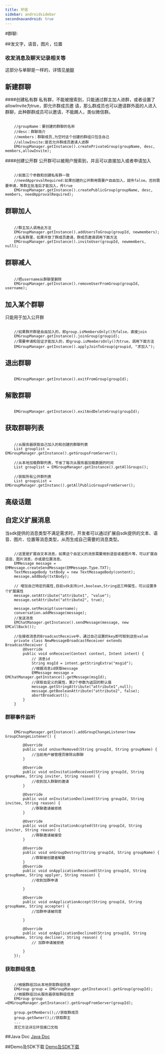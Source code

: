 ```yaml
---
title: 环信
sidebar: androidsidebar
secondnavandroid: true
---
```


#群聊:

##发文字，语音，图片，位置

### 收发消息及聊天记录相关等

这部分与单聊是一样的，详情见[单聊](http://developer.easemob.com/docs/android/singlechat)

## 新建群聊
####创建私有群
私有群，不能被搜索到，只能通过群主加人进群，或者设置了allowInvite为true，即允许群成员邀
请，那么群成员也可以邀请群外面的人进入群聊，此种群群成员可以邀请，不能踢人，类似微信群。
<pre class="hll"><code class="language-java">
	//groupName：要创建的群聊的名称
	//desc：群聊简介
	//members：群聊成员,为空时这个创建的群组只包含自己
	//allowInvite:是否允许群成员邀请人进群
	EMGroupManager.getInstance().createPrivateGroup(groupName, desc, members,allowInvite);
</code></pre>
####创建公开群 
公开群可以被用户搜索到，并且可以直接加入或者申请加入
<pre class="hll"><code class="language-java">
	//前面三个参数和创建私有群一致
	//needApprovalRequired:如果创建的公开群用需要户自由加入，就传false。否则需要申请，等群主批准后才能加入，传true
	EMGroupManager.getInstance().createPublicGroup(groupName, desc, members, needApprovalRequired);
</code></pre>	

## 群聊加人
<pre class="hll"><code class="language-java">
	//群主加人调用此方法
	EMGroupManager.getInstance().addUsersToGroup(groupId, newmembers);
	//私有群里，如果开放了群成员邀请，群成员邀请调用下面方法
	EMGroupManager.getInstance().inviteUser(groupId, newmembers, null);
</code></pre>
## 群聊减人
<pre class="hll"><code class="language-java">
	//把username从群聊里删除
	EMGroupManager.getInstance().removeUserFromGroup(groupId, username);
</code></pre>
## 加入某个群聊
只能用于加入公开群
<pre class="hll"><code class="language-java">
	//如果群开群是自由加入的，即group.isMembersOnly()为false，直接join
	EMGroupManager.getInstance().joinGroup(groupid);
	//需要申请和验证才能加入的，即group.isMembersOnly()为true，调用下面方法
	EMGroupManager.getInstance().applyJoinToGroup(groupid, "求加入");
</code></pre>
## 退出群聊
<pre class="hll"><code class="language-java">
	EMGroupManager.getInstance().exitFromGroup(groupId);
</code></pre>
## 解散群聊
<pre class="hll"><code class="language-java">
	EMGroupManager.getInstance().exitAndDeleteGroup(groupId);
</code></pre>
## 获取群聊列表
<pre class="hll"><code class="language-java">
	//从服务器获取自己加入的和创建的群聊列表
	List<EMGroup> grouplist = EMGroupManager.getInstance().getGroupsFromServer();

	//从本地加载群聊列表，节省了每次从服务器加载数据的时间
	List<EMGroup> grouplist = EMGroupManager.getInstance().getAllGroups();

	//获取所有公开群列表
	List<EMGroupInfo> groupsList = EMGroupManager.getInstanc().getAllPublicGroupsFromServer();
</code></pre>

## 高级话题

## 自定义扩展消息
当sdk提供的消息类型不满足需求时，开发者可以通过扩展自sdk提供的文本、语音、图片、位置等消息类型，从而生成自己需要的消息类型。
<pre class="hll"><code class="language-java">
	//这里是扩展自文本消息，如果这个自定义的消息需要用到语音或者图片等，可以扩展自语音、图片消息，亦或是位置消息。
	EMMessage message = EMMessage.createSendMessage(EMMessage.Type.TXT);
	TextMessageBody txtBody = new TextMessageBody(content);
	message.addBody(txtBody);
	
	// 增加自己特定的属性,目前sdk支持int,boolean,String这三种属性，可以设置多个扩展属性
	message.setAttribute("attribute1", "value");
	message.setAttribute("attribute2", true);
	
	message.setReceipt(username);
	conversation.addMessage(message);
	//发送消息
	EMChatManager.getInstance().sendMessage(message, new EMCallBack());

	//在接收消息的BroadcastReceive中，通过自己设置的key即可取到这些value
	private class NewMessageBroadcastReceiver extends BroadcastReceiver {
		@Override
		public void onReceive(Context context, Intent intent) {
			// 消息id
			String msgId = intent.getStringExtra("msgid"); 
			//根据消息id获取message
			EMMessage message = EMChatManager.getInstance().getMessage(msgId);
			//获取自定义的属性，第2个参数为返回的默认值
			message.getStringAttribute("attribute1",null);
			message.getBooleanAttribute("attribute2", false);
			abortBroadcast();
		}
	}
</code></pre>

### 群聊事件监听
<pre class="hll"><code class="language-java">
	EMGroupManager.getInstance().addGroupChangeListener(new GroupChangeListener() {

		@Override
		public void onUserRemoved(String groupId, String groupName) {
			//当前用户被管理员移除出群聊
		}
		
		@Override
		public void onInvitationReceived(String groupId, String groupName, String inviter, String reason) {
			//收到加入群聊的邀请
		}
		
		@Override
		public void onInvitationDeclined(String groupId, String invitee, String reason) {
			//群聊邀请被拒绝
		}
		
		@Override
		public void onInvitationAccpted(String groupId, String inviter, String reason) {
			//群聊邀请被接受
		}
		
		@Override
		public void onGroupDestroy(String groupId, String groupName) {
			//群聊被创建者解散
		}
		@Override
		public void onApplicationReceived(String groupId, String groupName, String applyer, String reason) {
			//收到加群申请
			
		}

		@Override
		public void onApplicationAccept(String groupId, String groupName, String accepter) {
			//加群申请被同意
			
		}

		@Override
		public void onApplicationDeclined(String groupId, String groupName, String decliner, String reason) {
			// 加群申请被拒绝
			
		}
	});
</code></pre>
### 获取群组信息
<pre class="hll"><code class="language-java">
	//根据群组ID从本地获取群组信息
	EMGroup group = EMGroupManager.getInstance().getGroup(groupId);
	//根据群组ID从服务器获取群组信息
	EMGroup group =EMGroupManager.getInstance().getGroupFromServer(groupId);

	group.getMembers();//获取群成员
	group.getOwner();//获取群主
    ...
	其它方法详见环信接口文档
</code></pre>
##Java Doc
[Java Doc](http://developer.easemob.com/apidoc/chat/)

##Demo及SDK下载
[Demo及SDK下载](http://www.easemob.com/sdk/)

